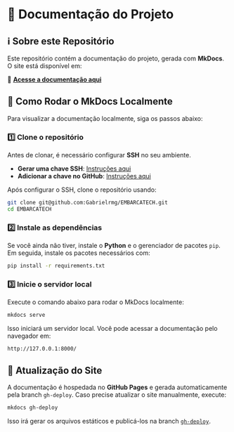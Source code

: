 # 📖 Documentação do Projeto  

## ℹ️ Sobre este Repositório  

Este repositório contém a documentação do projeto, gerada com **MkDocs**. O site está disponível em:  

🔗 **[Acesse a documentação aqui](https://gabrielrmg.github.io/EMBARCATECH/)**  

## 🚀 Como Rodar o MkDocs Localmente  

Para visualizar a documentação localmente, siga os passos abaixo:  

### 1️⃣ **Clone o repositório**  

Antes de clonar, é necessário configurar **SSH** no seu ambiente.  

- **Gerar uma chave SSH**: [Instruções aqui](https://docs.github.com/en/authentication/connecting-to-github-with-ssh/generating-a-new-ssh-key-and-adding-it-to-the-ssh-agent)  
- **Adicionar a chave no GitHub**: [Instruções aqui](https://docs.github.com/en/authentication/connecting-to-github-with-ssh/adding-a-new-ssh-key-to-your-github-account)  

Após configurar o SSH, clone o repositório usando:  
```bash
git clone git@github.com:Gabrielrmg/EMBARCATECH.git
cd EMBARCATECH
```

### 2️⃣ **Instale as dependências**  

Se você ainda não tiver, instale o **Python** e o gerenciador de pacotes `pip`. Em seguida, instale os pacotes necessários com:  
```bash
pip install -r requirements.txt
```

### 3️⃣ **Inicie o servidor local**  

Execute o comando abaixo para rodar o MkDocs localmente:  
```bash
mkdocs serve
```
Isso iniciará um servidor local. Você pode acessar a documentação pelo navegador em:  
```
http://127.0.0.1:8000/
```

## 🔄 Atualização do Site  

A documentação é hospedada no **GitHub Pages** e gerada automaticamente pela branch `gh-deploy`. Caso precise atualizar o site manualmente, execute:  
```bash
mkdocs gh-deploy
```
Isso irá gerar os arquivos estáticos e publicá-los na branch [`gh-deploy`](https://github.com/Gabrielrmg/EMBARCATECH/tree/gh-pages?tab=readme-ov-file).